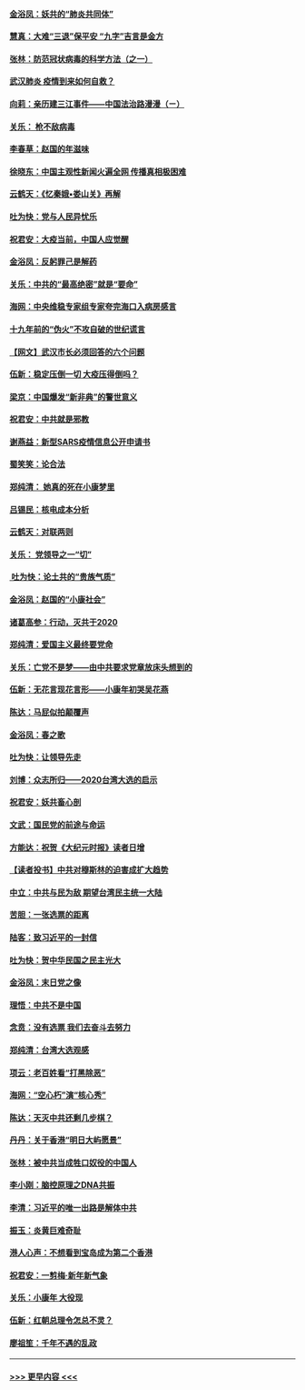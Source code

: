 #### [金浴凤：妖共的“肺炎共同体”](../pages/nsc993/n11829448.md?t=01292101) 
#### [慧真：大难“三退”保平安 “九字”吉言是金方](../pages/nsc993/n11829501.md?t=01292101) 
#### [张林：防范冠状病毒的科学方法（之一）](../pages/nsc993/n11828618.md?t=01292101) 
#### [武汉肺炎 疫情到来如何自救？](../pages/nsc993/n11827632.md?t=01292101) 
#### [向莉：亲历建三江事件——中国法治路漫漫（ㄧ）](../pages/nsc993/n11827190.md?t=01292101) 
#### [关乐： 枪不敌病毒](../pages/nsc993/n11826746.md?t=01292101) 
#### [李春草：赵国的年滋味](../pages/nsc993/n11826321.md?t=01292101) 
#### [徐晓东：中国主观性新闻火遍全网 传播真相极困难](../pages/nsc993/n11826508.md?t=01292101) 
#### [云鹤天：《忆秦娥▪娄山关》再解](../pages/nsc993/n11824682.md?t=01292101) 
#### [吐为快：党与人民异忧乐](../pages/nsc993/n11824660.md?t=01292101) 
#### [祝君安：大疫当前，中国人应觉醒](../pages/nsc993/n11821946.md?t=01292101) 
#### [金浴凤：反躬罪己是解药](../pages/nsc993/n11820280.md?t=01292101) 
#### [关乐：中共的“最高绝密”就是“要命”](../pages/nsc993/n11816946.md?t=01292101) 
#### [海网：中央维稳专家组专家夸完海口入病房感言](../pages/nsc993/n11815138.md?t=01292101) 
#### [十九年前的“伪火”不攻自破的世纪谎言](../pages/nsc993/n11813238.md?t=01292101) 
#### [【网文】武汉市长必须回答的六个问题](../pages/nsc993/n11813848.md?t=01292101) 
#### [伍新：稳定压倒一切 大疫压得倒吗？](../pages/nsc993/n11812634.md?t=01292101) 
#### [梁京：中国爆发“新非典”的警世意义](../pages/nsc993/n11812554.md?t=01292101) 
#### [祝君安：中共就是邪教](../pages/nsc993/n11812431.md?t=01292101) 
#### [谢燕益：新型SARS疫情信息公开申请书](../pages/nsc993/n11808840.md?t=01292101) 
#### [蜀笑笑：论合法](../pages/nsc993/n11808064.md?t=01292101) 
#### [郑纯清： 她真的死在小康梦里](../pages/nsc993/n11806623.md?t=01292101) 
#### [吕锡民：核电成本分析](../pages/nsc993/n11806284.md?t=01292101) 
#### [云鹤天：对联两则](../pages/nsc993/n11805957.md?t=01292101) 
#### [关乐： 党领导之一“切”](../pages/nsc993/n11804505.md?t=01292101) 
#### [ 吐为快：论土共的“贵族气质”](../pages/nsc993/n11804490.md?t=01292101) 
#### [金浴凤：赵国的“小康社会”](../pages/nsc993/n11804452.md?t=01292101) 
#### [诸葛高参：行动，灭共于2020](../pages/nsc993/n11804120.md?t=01292101) 
#### [郑纯清：爱国主义最终要党命](../pages/nsc993/n11802197.md?t=01292101) 
#### [关乐：亡党不是梦——由中共要求党章放床头想到的](../pages/nsc993/n11802156.md?t=01292101) 
#### [伍新：无花言现花言形——小康年初哭吴花燕](../pages/nsc993/n11800044.md?t=01292101) 
#### [陈达：马屁似拍颠覆声](../pages/nsc993/n11800010.md?t=01292101) 
#### [金浴凤：春之歌](../pages/nsc993/n11797687.md?t=01292101) 
#### [吐为快：让领导先走](../pages/nsc993/n11797512.md?t=01292101) 
#### [刘博：众志所归——2020台湾大选的启示](../pages/nsc993/n11796878.md?t=01292101) 
#### [祝君安：妖共畜心剖](../pages/nsc993/n11794273.md?t=01292101) 
#### [文武：国民党的前途与命运](../pages/nsc993/n11794198.md?t=01292101) 
#### [方能达：祝贺《大纪元时报》读者日增](../pages/nsc993/n11793807.md?t=01292101) 
#### [【读者投书】中共对穆斯林的迫害成扩大趋势](../pages/nsc993/n11791371.md?t=01292101) 
#### [中立：中共与民为敌 期望台湾民主统一大陆](../pages/nsc993/n11790392.md?t=01292101) 
#### [苦胆：一张选票的距离](../pages/nsc993/n11788914.md?t=01292101) 
#### [陆客：致习近平的一封信](../pages/nsc993/n11788867.md?t=01292101) 
#### [吐为快：贺中华民国之民主光大](../pages/nsc993/n11788618.md?t=01292101) 
#### [金浴凤：末日党之像](../pages/nsc993/n11787475.md?t=01292101) 
#### [理悟：中共不是中国](../pages/nsc993/n11787463.md?t=01292101) 
#### [念贲：没有选票  我们去奋斗去努力](../pages/nsc993/n11787398.md?t=01292101) 
#### [郑纯清：台湾大选观感](../pages/nsc993/n11786210.md?t=01292101) 
#### [项云：老百姓看“打黑除恶”](../pages/nsc993/n11785398.md?t=01292101) 
#### [海网：“空心朽”演“核心秀”](../pages/nsc993/n11783874.md?t=01292101) 
#### [陈达：天灭中共还剩几步棋？](../pages/nsc993/n11783719.md?t=01292101) 
#### [丹丹：关于香港“明日大屿愿景”](../pages/nsc993/n11783273.md?t=01292101) 
#### [张林：被中共当成牲口奴役的中国人](../pages/nsc993/n11782397.md?t=01292101) 
#### [李小刚：脑控原理之DNA共振](../pages/nsc993/n11780962.md?t=01292101) 
#### [李清：习近平的唯一出路是解体中共](../pages/nsc993/n11780866.md?t=01292101) 
#### [振玉：炎黄巨难奇耻](../pages/nsc993/n11779632.md?t=01292101) 
#### [港人心声：不想看到宝岛成为第二个香港](../pages/nsc993/n11778817.md?t=01292101) 
#### [祝君安：一剪梅‧新年新气象](../pages/nsc993/n11776340.md?t=01292101) 
#### [关乐：小康年 大役现](../pages/nsc993/n11774213.md?t=01292101) 
#### [伍新：红朝总理令怎总不灵？](../pages/nsc993/n11770813.md?t=01292101) 
#### [廖祖笙：千年不遇的乱政](../pages/nsc993/n11770373.md?t=01292101) 

----
#### [ >>> 更早内容 <<< ](../indexes/nsc993-earlier.md)

